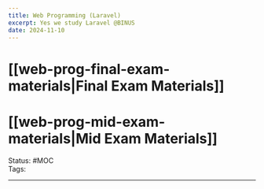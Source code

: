 ```yaml
---
title: Web Programming (Laravel)
excerpt: Yes we study Laravel @BINUS
date: 2024-11-10
---
```

# [[web-prog-final-exam-materials|Final Exam Materials]]

# [[web-prog-mid-exam-materials|Mid Exam Materials]]

Status: #MOC  
Tags:  

---
